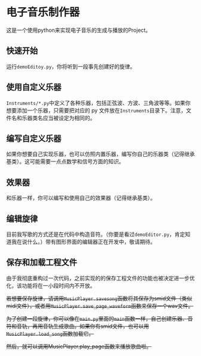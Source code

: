 # 电子音乐制作器

这是一个使用python来实现电子音乐的生成与播放的Project。

## 快速开始

运行`demoEditoy.py`，你将听到一段事先创建好的旋律。

## 使用自定义乐器

`Instruments/*.py`中定义了各种乐器，包括正弦波、方波、三角波等等。如果你想要添加一个乐器，只需要把对应的 py 文件放在`Instruments`目录下。注意，文件名和乐器类名应当被设定为相同的。

## 编写自定义乐器

如果你想要自己实现乐器，也可以仿照内置乐器，编写你自己的乐器类（记得继承基类）。这可能需要一点点数学和信号方面的知识。

## 效果器

和乐器一样，你可以编写和使用自己的效果器（记得继承基类）。

## 编辑旋律

目前我写歌的方式还是在代码中构造音符。（你要是看过`demoEditor.py`，肯定知道我在说什么。）带有图形界面的编辑器正在开发中，敬请期待。

## 保存和加载工程文件

由于我彻底重构过一次代码，之前实现的的保存工程文件的功能也被决定进一步优化，该功能将在一小段时间内不开放。

~~若想要保存旋律，请调用`MusicPlayer.savesong`函数将其保存为smid文件（类似midi文件），或者用`MusicPlayer.save_page_waveform`函数来保存一个wav文件。~~

~~为了创建一段旋律，你可以像在`main.py`里面的`main`函数一样，自己创建乐器、音符和音轨，再用音轨生成歌曲。如果你有smid文件，也可以用`MusicPlayer.load_song`函数加载它。~~

~~然后，就可以调用MusicPlayer.play_page函数来播放歌曲啦。~~